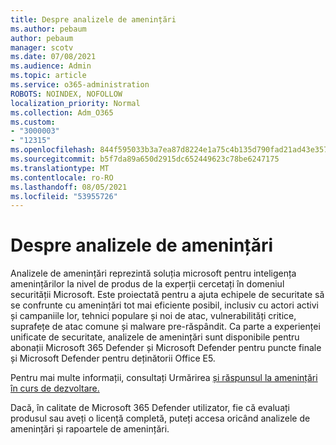 ```yaml
---
title: Despre analizele de amenințări
ms.author: pebaum
author: pebaum
manager: scotv
ms.date: 07/08/2021
ms.audience: Admin
ms.topic: article
ms.service: o365-administration
ROBOTS: NOINDEX, NOFOLLOW
localization_priority: Normal
ms.collection: Adm_O365
ms.custom:
- "3000003"
- "12315"
ms.openlocfilehash: 844f595033b3a7ea87d8224e1a75c4b135d790fad21ad43e35784b951f312cc5
ms.sourcegitcommit: b5f7da89a650d2915dc652449623c78be6247175
ms.translationtype: MT
ms.contentlocale: ro-RO
ms.lasthandoff: 08/05/2021
ms.locfileid: "53955726"
---
```

# <a name="about-threat-analytics"></a>Despre analizele de amenințări

Analizele de amenințări reprezintă soluția microsoft pentru inteligența amenințărilor la nivel de produs de la experții cercetați în domeniul securității Microsoft. Este proiectată pentru a ajuta echipele de securitate să se confrunte cu amenințări tot mai eficiente posibil, inclusiv cu actori activi și campaniile lor, tehnici populare și noi de atac, vulnerabilități critice, suprafețe de atac comune și malware pre-răspândit. Ca parte a experienței unificate de securitate, analizele de amenințări sunt disponibile pentru abonații Microsoft 365 Defender și Microsoft Defender pentru puncte finale și Microsoft Defender pentru deținătorii Office E5. 

Pentru mai multe informații, consultați Urmărirea [și răspunsul la amenințări în curs de dezvoltare.](/microsoft-365/security/defender/threat-analytics)

Dacă, în calitate de Microsoft 365 Defender utilizator, fie că evaluați produsul sau aveți o licență completă, puteți accesa oricând analizele de amenințări și rapoartele de amenințări. 